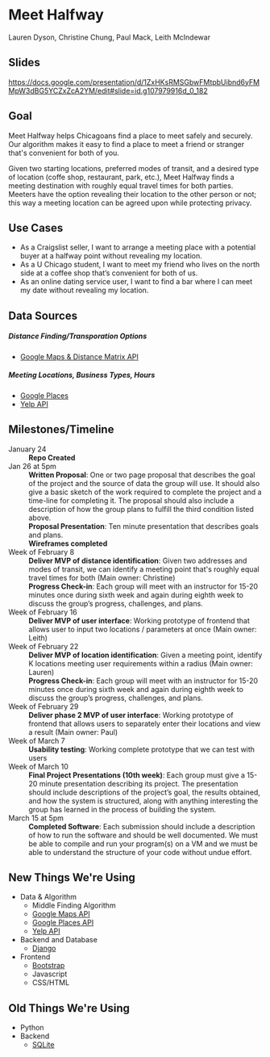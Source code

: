 # Meet Halfway

Lauren Dyson, Christine Chung, Paul Mack, Leith McIndewar

## Slides
https://docs.google.com/presentation/d/1ZxHKsRMSGbwFMtpbUibnd6yFMMpW3dBG5YCZxZcA2YM/edit#slide=id.g107979916d_0_182

## Goal
Meet Halfway helps Chicagoans find a place to meet safely and securely. Our algorithm makes it easy to find a place to meet a friend or stranger that's convenient for both of you.

Given two starting locations, preferred modes of transit, and a desired type of location (coffe shop, restaurant, park, etc.), Meet Halfway finds a meeting destination with roughly equal travel times for both parties. Meeters have the option revealing their location to the other person or not; this way a meeting location can be agreed upon while protecting privacy.

## Use Cases
* As  a Craigslist seller, I want to arrange a meeting place with a potential buyer at a halfway point without revealing my location.
* As a U Chicago student, I want to meet my friend who lives on the north side at a coffee shop that’s convenient for both of us.
* As an online dating service user, I want to find a bar where I can meet my date without revealing my location.


## Data Sources
##### Distance Finding/Transporation Options
- [Google Maps & Distance Matrix API](https://developers.google.com/maps/?hl=en)

##### Meeting Locations, Business Types, Hours
- [Google Places](https://developers.google.com/places/?hl=en)
- [Yelp API](https://www.yelp.com/developers/documentation/v2/overview)

## Milestones/Timeline

<dl>
  <dt>January 24</dt>
  <dd><b>Repo Created</b></dd>

  <dt>Jan 26 at 5pm</dt>
  <dd><b>Written Proposal</b>: One or two page proposal that describes the goal of the project and the source of data the group will use. It should also give a basic sketch of the work required to complete the project and a time-line for completing it. The proposal should also include a description of how the group plans to fulfill the third condition listed above.<dd>
    <dd><b>Proposal Presentation</b>:  Ten minute presentation that describes goals and plans.<dd>
    <dd><b>Wireframes completed</b><dd>

  <dt>Week of February 8</dt>
  <dd><b>Deliver MVP of distance identification</b>: Given two addresses and modes of transit, we can identify a meeting point that's roughly equal travel times for both (Main owner: Christine)<dd>
  <dd><b>Progress Check-in</b>: Each group will meet with an instructor for 15-20 minutes once during sixth week and again during eighth week to discuss the group’s progress, challenges, and plans.<dd>
  
  <dt>Week of February 16</dt>
  <dd><b>Deliver MVP of user interface</b>: Working prototype of frontend that allows user to input two locations / parameters at once (Main owner: Leith)<dd>
  
  <dt>Week of February 22</dt>
  <dd><b>Deliver MVP of location identification</b>: Given a meeting point, identify K locations meeting user requirements within a radius (Main owner: Lauren) <dd>
  <dd><b>Progress Check-in</b>: Each group will meet with an instructor for 15-20 minutes once during sixth week and again during eighth week to discuss the group’s progress, challenges, and plans.<dd>
  
  <dt>Week of February 29</dt>
  <dd><b>Deliver phase 2 MVP of user interface</b>: Working prototype of frontend that allows users to separately enter their locations and view a result (Main owner: Paul)<dd>

  <dt>Week of March 7</dt>
  <dd><b>Usability testing</b>: Working complete prototype that we can test with users<dd>
  
  <dt>Week of March 10</dt>
  <dd><b>Final Project Presentations (10th week)</b>: Each group must give a 15-20 minute presentation describing its project. The presentation should include descriptions of the project’s goal, the results obtained, and how the system is structured, along with anything interesting the group has learned in the process of building the system.</dd>
  
  <dt>March 15 at 5pm</dt>
  <dd><b>Completed Software</b>: Each submission should include a description of how to run the software and should be well documented. We must be able to compile and run your program(s) on a VM and we must be able to understand the structure of your code without undue effort.</dd>
</dl>


## New Things We're Using
- Data & Algorithm
  - Middle Finding Algorithm
  - [Google Maps API](https://developers.google.com/maps/?hl=en)
  - [Google Places API](https://developers.google.com/places/?hl=en)
  - [Yelp API](https://www.yelp.com/developers/documentation/v2/overview)
- Backend and Database
  - [Django](https://www.djangoproject.com/)
- Frontend 
  - [Bootstrap](http://getbootstrap.com/)
  - Javascript
  - CSS/HTML

## Old Things We're Using
- Python
- Backend
  - [SQLite](https://www.sqlite.org/)
